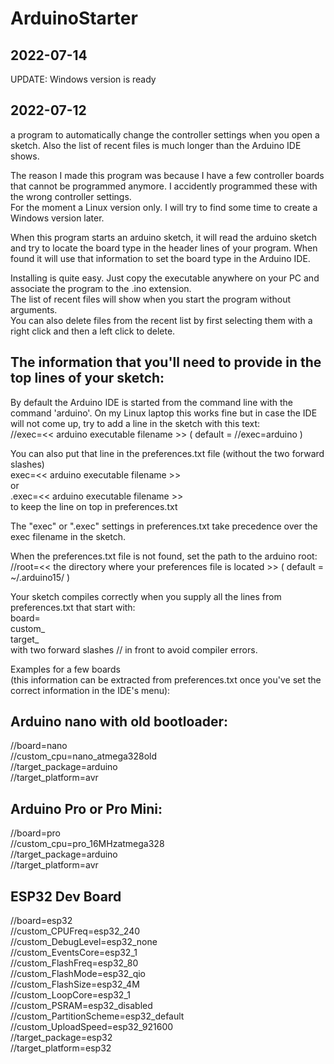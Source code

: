 # ArduinoStarter  

2022-07-14
----------
UPDATE:
Windows version is ready

2022-07-12
----------
  a program to automatically change the controller settings when you open a sketch. Also the list of recent files is much longer than the Arduino IDE shows.  
  
The reason I made this program was because I have a few controller boards that cannot be programmed anymore. I accidently programmed these with the wrong controller settings.  
For the moment a Linux version only. I will try to find some time to create a Windows version later.  
  
When this program starts an arduino sketch, it will read the arduino sketch and try to locate the board type in the header lines of your program. When found it will use that information to set the board type in the Arduino IDE.  
  
Installing is quite easy. Just copy the executable anywhere on your PC and associate the program to the .ino extension.  
The list of recent files will show when you start the program without arguments.  
You can also delete files from the recent list by first selecting them with a right click and then a left click to delete.  
  
The information that you'll need to provide in the top lines of your sketch:  
---------------------------------
By default the Arduino IDE is started from the command line with the command 'arduino'. On my Linux laptop this works fine but in case the IDE will not come up, try to add a line in the sketch with this text:  
    //exec=<< arduino executable filename >> ( default = //exec=arduino )  
  
You can also put that line in the preferences.txt file (without the two forward slashes)  
    exec=<< arduino executable filename >>  
    or  
    .exec=<< arduino executable filename >>  
    to keep the line on top in preferences.txt  
  
The "exec" or ".exec" settings in preferences.txt take precedence over the exec filename in the sketch.  
  
When the preferences.txt file is not found, set the path to the arduino root:  
    //root=<< the directory where your preferences file is located >> ( default = ~/.arduino15/ )  
  
  
Your sketch compiles correctly when you supply all the lines from preferences.txt that start with:  
board=  
custom_  
target_  
with two forward slashes // in front to avoid compiler errors.  


Examples for a few boards  
(this information can be extracted from preferences.txt
 once you've set the correct information in the IDE's menu):  

Arduino nano with old bootloader:  
---------------------------------  
//board=nano  
//custom_cpu=nano_atmega328old  
//target_package=arduino  
//target_platform=avr  

Arduino Pro or Pro Mini:  
------------------------  
//board=pro  
//custom_cpu=pro_16MHzatmega328  
//target_package=arduino  
//target_platform=avr  

ESP32 Dev Board  
---------------  
//board=esp32  
//custom_CPUFreq=esp32_240  
//custom_DebugLevel=esp32_none  
//custom_EventsCore=esp32_1  
//custom_FlashFreq=esp32_80  
//custom_FlashMode=esp32_qio  
//custom_FlashSize=esp32_4M  
//custom_LoopCore=esp32_1  
//custom_PSRAM=esp32_disabled  
//custom_PartitionScheme=esp32_default  
//custom_UploadSpeed=esp32_921600  
//target_package=esp32  
//target_platform=esp32  
